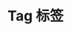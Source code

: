 # Tag 标签

<example-board :component="TagBasic" :source="TagBasicSource"></example-board>

<script>
import TagBasic from 'docs/examples/form/tag/TagBasic';
import TagBasicSource from 'docs/examples/form/tag/TagBasic.txt';

export default {
  data() {
    return {
      TagBasic,
      TagBasicSource,
    }
  }
}
</script>
